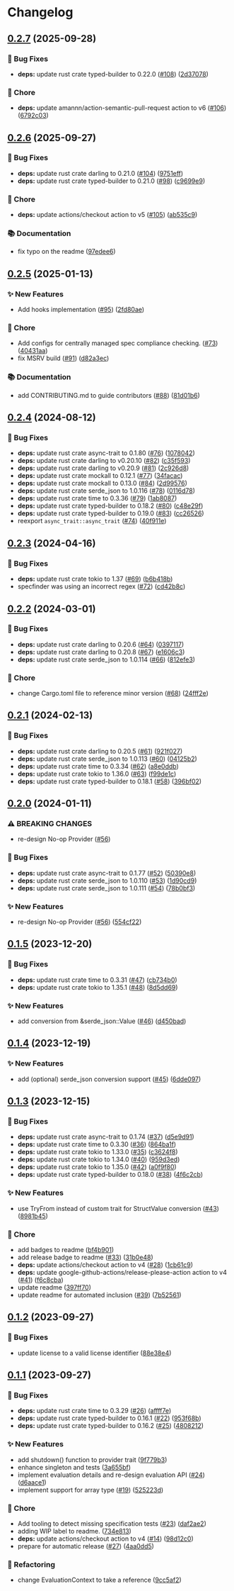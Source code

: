 # Changelog

## [0.2.7](https://github.com/open-feature/rust-sdk/compare/open-feature-v0.2.6...open-feature-v0.2.7) (2025-09-28)


### 🐛 Bug Fixes

* **deps:** update rust crate typed-builder to 0.22.0 ([#108](https://github.com/open-feature/rust-sdk/issues/108)) ([2d37078](https://github.com/open-feature/rust-sdk/commit/2d370781dcdf9c132f00a97f4faaa57e825f1db4))


### 🧹 Chore

* **deps:** update amannn/action-semantic-pull-request action to v6 ([#106](https://github.com/open-feature/rust-sdk/issues/106)) ([6792c03](https://github.com/open-feature/rust-sdk/commit/6792c039b571f457c6bd1de222f623faebef2a58))

## [0.2.6](https://github.com/open-feature/rust-sdk/compare/open-feature-v0.2.5...open-feature-v0.2.6) (2025-09-27)


### 🐛 Bug Fixes

* **deps:** update rust crate darling to 0.21.0 ([#104](https://github.com/open-feature/rust-sdk/issues/104)) ([9751eff](https://github.com/open-feature/rust-sdk/commit/9751eff032b0fe52b879403722f9c798ca598808))
* **deps:** update rust crate typed-builder to 0.21.0 ([#98](https://github.com/open-feature/rust-sdk/issues/98)) ([c9699e9](https://github.com/open-feature/rust-sdk/commit/c9699e9b64ceb165e7914ba7c2bf27b5a3ae0dee))


### 🧹 Chore

* **deps:** update actions/checkout action to v5 ([#105](https://github.com/open-feature/rust-sdk/issues/105)) ([ab535c9](https://github.com/open-feature/rust-sdk/commit/ab535c9fe01ce73cf4058c4d98320e8260bd2150))


### 📚 Documentation

* fix typo on the readme ([97edee6](https://github.com/open-feature/rust-sdk/commit/97edee669a79388fa67807d1e362e0a382e3c1a9))

## [0.2.5](https://github.com/open-feature/rust-sdk/compare/open-feature-v0.2.4...open-feature-v0.2.5) (2025-01-13)


### ✨ New Features

* Add hooks implementation ([#95](https://github.com/open-feature/rust-sdk/issues/95)) ([2fd80ae](https://github.com/open-feature/rust-sdk/commit/2fd80ae4ab0adebc0de40550192e9793f577c72d))


### 🧹 Chore

* Add configs for centrally managed spec compliance checking. ([#73](https://github.com/open-feature/rust-sdk/issues/73)) ([40431aa](https://github.com/open-feature/rust-sdk/commit/40431aa3cc6284357d2ed845ee9725ae5da80896))
* fix MSRV build ([#91](https://github.com/open-feature/rust-sdk/issues/91)) ([d82a3ec](https://github.com/open-feature/rust-sdk/commit/d82a3ec8453d639cc1f596490e19a1255590d1c1))


### 📚 Documentation

* add CONTRIBUTING.md to guide contributors ([#88](https://github.com/open-feature/rust-sdk/issues/88)) ([81d01b6](https://github.com/open-feature/rust-sdk/commit/81d01b678c14cf8043f83fa25167c06d0626e3a7))

## [0.2.4](https://github.com/open-feature/rust-sdk/compare/open-feature-v0.2.3...open-feature-v0.2.4) (2024-08-12)


### 🐛 Bug Fixes

* **deps:** update rust crate async-trait to 0.1.80 ([#76](https://github.com/open-feature/rust-sdk/issues/76)) ([1078042](https://github.com/open-feature/rust-sdk/commit/10780429edd180c73ad738b1bfb5689c7da30a62))
* **deps:** update rust crate darling to v0.20.10 ([#82](https://github.com/open-feature/rust-sdk/issues/82)) ([c35f593](https://github.com/open-feature/rust-sdk/commit/c35f593400a487481ff3acd1774d7f8f566558f8))
* **deps:** update rust crate darling to v0.20.9 ([#81](https://github.com/open-feature/rust-sdk/issues/81)) ([2c926d8](https://github.com/open-feature/rust-sdk/commit/2c926d81aac223b52969bf0833a0340c90410404))
* **deps:** update rust crate mockall to 0.12.1 ([#77](https://github.com/open-feature/rust-sdk/issues/77)) ([34facac](https://github.com/open-feature/rust-sdk/commit/34facac08728957b843bfaf360a7e12fde38da61))
* **deps:** update rust crate mockall to 0.13.0 ([#84](https://github.com/open-feature/rust-sdk/issues/84)) ([2d99576](https://github.com/open-feature/rust-sdk/commit/2d99576a671be1d676bd623f20ddc84a89ee4bfe))
* **deps:** update rust crate serde_json to 1.0.116 ([#78](https://github.com/open-feature/rust-sdk/issues/78)) ([0116d78](https://github.com/open-feature/rust-sdk/commit/0116d788fe2b8c96c0968e829bbdaf27847b0a46))
* **deps:** update rust crate time to 0.3.36 ([#79](https://github.com/open-feature/rust-sdk/issues/79)) ([1ab8087](https://github.com/open-feature/rust-sdk/commit/1ab8087f30b35706b767d2cea2780c7c20890a1a))
* **deps:** update rust crate typed-builder to 0.18.2 ([#80](https://github.com/open-feature/rust-sdk/issues/80)) ([c48e29f](https://github.com/open-feature/rust-sdk/commit/c48e29f0e6259a6da58a4d650bab246a29e6cb3d))
* **deps:** update rust crate typed-builder to 0.19.0 ([#83](https://github.com/open-feature/rust-sdk/issues/83)) ([cc26526](https://github.com/open-feature/rust-sdk/commit/cc2652691baac13392bc2203358f2213ac01f5e5))
* reexport `async_trait::async_trait` ([#74](https://github.com/open-feature/rust-sdk/issues/74)) ([40f911e](https://github.com/open-feature/rust-sdk/commit/40f911ec396086d4f05aeec6f4bba2ccdee258a8))

## [0.2.3](https://github.com/open-feature/rust-sdk/compare/open-feature-v0.2.2...open-feature-v0.2.3) (2024-04-16)


### 🐛 Bug Fixes

* **deps:** update rust crate tokio to 1.37 ([#69](https://github.com/open-feature/rust-sdk/issues/69)) ([b6b418b](https://github.com/open-feature/rust-sdk/commit/b6b418b70ff655dcc31b30a5d7966e09f46038b2))
* specfinder was using an incorrect regex ([#72](https://github.com/open-feature/rust-sdk/issues/72)) ([cd42b8c](https://github.com/open-feature/rust-sdk/commit/cd42b8c228f196a035e9826fa354a308bc095a68))

## [0.2.2](https://github.com/open-feature/rust-sdk/compare/open-feature-v0.2.1...open-feature-v0.2.2) (2024-03-01)


### 🐛 Bug Fixes

* **deps:** update rust crate darling to 0.20.6 ([#64](https://github.com/open-feature/rust-sdk/issues/64)) ([0397117](https://github.com/open-feature/rust-sdk/commit/039711764b8fc0c495208729117bac20fe9db69c))
* **deps:** update rust crate darling to 0.20.8 ([#67](https://github.com/open-feature/rust-sdk/issues/67)) ([e1606c3](https://github.com/open-feature/rust-sdk/commit/e1606c3eb80cfe18843142139cdf9fd4505bc851))
* **deps:** update rust crate serde_json to 1.0.114 ([#66](https://github.com/open-feature/rust-sdk/issues/66)) ([812efe3](https://github.com/open-feature/rust-sdk/commit/812efe3538948b7e9265f463a5ba8722b2e61789))


### 🧹 Chore

* change Cargo.toml file to reference minor version ([#68](https://github.com/open-feature/rust-sdk/issues/68)) ([24fff2e](https://github.com/open-feature/rust-sdk/commit/24fff2e7a75dd74192b469f1dede272fe59c3118))

## [0.2.1](https://github.com/open-feature/rust-sdk/compare/open-feature-v0.2.0...open-feature-v0.2.1) (2024-02-13)


### 🐛 Bug Fixes

* **deps:** update rust crate darling to 0.20.5 ([#61](https://github.com/open-feature/rust-sdk/issues/61)) ([921f027](https://github.com/open-feature/rust-sdk/commit/921f027b8e60cb149af153a7047c2f22417b975c))
* **deps:** update rust crate serde_json to 1.0.113 ([#60](https://github.com/open-feature/rust-sdk/issues/60)) ([04125b2](https://github.com/open-feature/rust-sdk/commit/04125b2fd556013532dd9d44c21e424ca01760f6))
* **deps:** update rust crate time to 0.3.34 ([#62](https://github.com/open-feature/rust-sdk/issues/62)) ([a8e0ddb](https://github.com/open-feature/rust-sdk/commit/a8e0ddb2d17e66301bb8e09dc2396747eb1ebb15))
* **deps:** update rust crate tokio to 1.36.0 ([#63](https://github.com/open-feature/rust-sdk/issues/63)) ([f99de1c](https://github.com/open-feature/rust-sdk/commit/f99de1cfd49cde660425f5fb2ca8f54c50e1f738))
* **deps:** update rust crate typed-builder to 0.18.1 ([#58](https://github.com/open-feature/rust-sdk/issues/58)) ([396bf02](https://github.com/open-feature/rust-sdk/commit/396bf022402b8864cf136aa458052296fdb757b4))

## [0.2.0](https://github.com/open-feature/rust-sdk/compare/open-feature-v0.1.5...open-feature-v0.2.0) (2024-01-11)


### ⚠ BREAKING CHANGES

* re-design No-op Provider ([#56](https://github.com/open-feature/rust-sdk/issues/56))

### 🐛 Bug Fixes

* **deps:** update rust crate async-trait to 0.1.77 ([#52](https://github.com/open-feature/rust-sdk/issues/52)) ([50390e8](https://github.com/open-feature/rust-sdk/commit/50390e87b8cdd44d7a509aa9174ae3f0a53342f4))
* **deps:** update rust crate serde_json to 1.0.110 ([#53](https://github.com/open-feature/rust-sdk/issues/53)) ([1d90cd9](https://github.com/open-feature/rust-sdk/commit/1d90cd9b884999285be79604c6c7b90be24d936e))
* **deps:** update rust crate serde_json to 1.0.111 ([#54](https://github.com/open-feature/rust-sdk/issues/54)) ([78b0bf3](https://github.com/open-feature/rust-sdk/commit/78b0bf3aab39d41bd0938b4b903eacfe0de6654a))


### ✨ New Features

* re-design No-op Provider ([#56](https://github.com/open-feature/rust-sdk/issues/56)) ([554cf22](https://github.com/open-feature/rust-sdk/commit/554cf22302781ee5c2015e75c514be3d4be67ca5))

## [0.1.5](https://github.com/open-feature/rust-sdk/compare/open-feature-v0.1.4...open-feature-v0.1.5) (2023-12-20)


### 🐛 Bug Fixes

* **deps:** update rust crate time to 0.3.31 ([#47](https://github.com/open-feature/rust-sdk/issues/47)) ([cb734b0](https://github.com/open-feature/rust-sdk/commit/cb734b0979bab5d205b7d313c2aff913f696bc65))
* **deps:** update rust crate tokio to 1.35.1 ([#48](https://github.com/open-feature/rust-sdk/issues/48)) ([8d5dd69](https://github.com/open-feature/rust-sdk/commit/8d5dd6915a6c36e5ff86e66cd33cefe7450f2d5a))


### ✨ New Features

* add conversion from &serde_json::Value ([#46](https://github.com/open-feature/rust-sdk/issues/46)) ([d450bad](https://github.com/open-feature/rust-sdk/commit/d450bad6993b9fc5e8365da38df64d2321a74281))

## [0.1.4](https://github.com/open-feature/rust-sdk/compare/open-feature-v0.1.3...open-feature-v0.1.4) (2023-12-19)


### ✨ New Features

* add (optional) serde_json conversion support ([#45](https://github.com/open-feature/rust-sdk/issues/45)) ([6dde097](https://github.com/open-feature/rust-sdk/commit/6dde097b160ce821ac2f662e5eb1c3b8855559c0))

## [0.1.3](https://github.com/open-feature/rust-sdk/compare/open-feature-v0.1.2...open-feature-v0.1.3) (2023-12-15)


### 🐛 Bug Fixes

* **deps:** update rust crate async-trait to 0.1.74 ([#37](https://github.com/open-feature/rust-sdk/issues/37)) ([d5e9d91](https://github.com/open-feature/rust-sdk/commit/d5e9d91a100009dfc8bd9e1459b404c8ee0f4f30))
* **deps:** update rust crate time to 0.3.30 ([#36](https://github.com/open-feature/rust-sdk/issues/36)) ([864ba1f](https://github.com/open-feature/rust-sdk/commit/864ba1fb333b748b806e72c18412e79e9dbd613d))
* **deps:** update rust crate tokio to 1.33.0 ([#35](https://github.com/open-feature/rust-sdk/issues/35)) ([c3624f8](https://github.com/open-feature/rust-sdk/commit/c3624f8d534cf5b8bdbb6dcecd10d1d9ec8f0210))
* **deps:** update rust crate tokio to 1.34.0 ([#40](https://github.com/open-feature/rust-sdk/issues/40)) ([959d3ed](https://github.com/open-feature/rust-sdk/commit/959d3ed9f934af17ab02b5c35d9d26d38673a903))
* **deps:** update rust crate tokio to 1.35.0 ([#42](https://github.com/open-feature/rust-sdk/issues/42)) ([a0f9f80](https://github.com/open-feature/rust-sdk/commit/a0f9f8058e35dc84bd09a16c042c72e56f15d91d))
* **deps:** update rust crate typed-builder to 0.18.0 ([#38](https://github.com/open-feature/rust-sdk/issues/38)) ([4f6c2cb](https://github.com/open-feature/rust-sdk/commit/4f6c2cb2d45029322819f34a742a93f81a1d6031))


### ✨ New Features

* use TryFrom instead of custom trait for StructValue conversion ([#43](https://github.com/open-feature/rust-sdk/issues/43)) ([8981b45](https://github.com/open-feature/rust-sdk/commit/8981b45abef478a720a582f43a30aecd2d68a4d5))


### 🧹 Chore

* add badges to readme ([bf4b901](https://github.com/open-feature/rust-sdk/commit/bf4b901ff7a6574fd2f44287842aea39e23a204b))
* add release badge to readme ([#33](https://github.com/open-feature/rust-sdk/issues/33)) ([31b0e48](https://github.com/open-feature/rust-sdk/commit/31b0e487a2ad6376d4b994b35410556ac8cd80ae))
* **deps:** update actions/checkout action to v4 ([#28](https://github.com/open-feature/rust-sdk/issues/28)) ([1cb61c9](https://github.com/open-feature/rust-sdk/commit/1cb61c93534ae037b7dd2c143e03809b877c2728))
* **deps:** update google-github-actions/release-please-action action to v4 ([#41](https://github.com/open-feature/rust-sdk/issues/41)) ([f6c8cba](https://github.com/open-feature/rust-sdk/commit/f6c8cbacbe5106355d565858f5f43637b0e4203f))
* update readme ([397ff70](https://github.com/open-feature/rust-sdk/commit/397ff70ae1526f7741dcbe57df1fc6b8036ad90e))
* update readme for automated inclusion ([#39](https://github.com/open-feature/rust-sdk/issues/39)) ([7b52561](https://github.com/open-feature/rust-sdk/commit/7b52561c14befc304a91508fbe9d526664b2be47))

## [0.1.2](https://github.com/open-feature/rust-sdk/compare/open-feature-v0.1.1...open-feature-v0.1.2) (2023-09-27)


### 🐛 Bug Fixes

* update license to a valid license identifier ([88e38e4](https://github.com/open-feature/rust-sdk/commit/88e38e454d4ee06ff7b83b4abb025a857d48f30a))

## [0.1.1](https://github.com/open-feature/rust-sdk/compare/open-feature-v0.1.0...open-feature-v0.1.1) (2023-09-27)


### 🐛 Bug Fixes

* **deps:** update rust crate time to 0.3.29 ([#26](https://github.com/open-feature/rust-sdk/issues/26)) ([affff7e](https://github.com/open-feature/rust-sdk/commit/affff7eb912a475cd4314a609f388bb62d4cd84c))
* **deps:** update rust crate typed-builder to 0.16.1 ([#22](https://github.com/open-feature/rust-sdk/issues/22)) ([953f68b](https://github.com/open-feature/rust-sdk/commit/953f68b5b462f8662837822f160d10a998e3f607))
* **deps:** update rust crate typed-builder to 0.16.2 ([#25](https://github.com/open-feature/rust-sdk/issues/25)) ([4808212](https://github.com/open-feature/rust-sdk/commit/4808212f59471c51be1558dfd43e5c44d6bda811))


### ✨ New Features

* add shutdown() function to provider trait ([9f779b3](https://github.com/open-feature/rust-sdk/commit/9f779b32aac79970052b8a65d0d9bbf7beb1605a))
* enhance singleton and tests ([3a655bf](https://github.com/open-feature/rust-sdk/commit/3a655bfd46facaa7d975268ac36a37396f02b298))
* implement evaluation details and re-design evaluation API ([#24](https://github.com/open-feature/rust-sdk/issues/24)) ([d6aace1](https://github.com/open-feature/rust-sdk/commit/d6aace1a47ed41974a2916fd7576c59fbeeba9d2))
* implement support for array type ([#19](https://github.com/open-feature/rust-sdk/issues/19)) ([525223d](https://github.com/open-feature/rust-sdk/commit/525223d6fb88e10bdb0a05e8f6acedbdb8fa4f7e))


### 🧹 Chore

* Add tooling to detect missing specification tests ([#23](https://github.com/open-feature/rust-sdk/issues/23)) ([daf2ae2](https://github.com/open-feature/rust-sdk/commit/daf2ae2d4d742814418c39976bffb71e5a865a1a))
* adding WIP label to readme. ([734e813](https://github.com/open-feature/rust-sdk/commit/734e8131457ee3a04a358c7b16ee6dbee6074c8a))
* **deps:** update actions/checkout action to v4 ([#14](https://github.com/open-feature/rust-sdk/issues/14)) ([98d12c0](https://github.com/open-feature/rust-sdk/commit/98d12c043d47e1210d707b5fa1cafd6b50cd8aec))
* prepare for automatic release ([#27](https://github.com/open-feature/rust-sdk/issues/27)) ([4aa0dd5](https://github.com/open-feature/rust-sdk/commit/4aa0dd55d6e33b7881a560595377d659767d891e))


### 🔄 Refactoring

* change EvaluationContext to take a reference ([9cc5af2](https://github.com/open-feature/rust-sdk/commit/9cc5af29a20b96c7ce0f16779039d2e6fa677c65))
